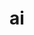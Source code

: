 ---
title: ai
description: a page on your website that describes how you use, or don't use, AI
creator_name: Damola Morenikeji
creator_link: https://www.bydamo.la/p/ai-manifesto
directories:
  - https://docs.google.com/spreadsheets/d/e/2PACX-1vThO3so7dDshcfzNUlDZ0SDs1c-pxpU0llcLHEgNoAiLdcBWOP5RQrnrF6GcXRUtYhYs1fSg7uSc6dF/pubhtml?gid=204057601&single=true
---